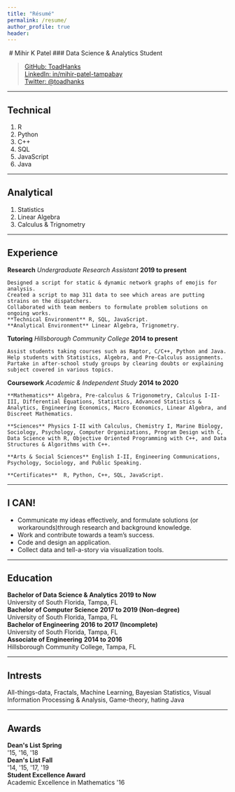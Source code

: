 ```yaml
--- 
title: "Résumé" 
permalink: /resume/ 
author_profile: true 
header:  
---
```

<img src="{{ site.url }}{{ site.baseurl }}/images/onlyadraft.png" alt="">
# Mihir K Patel     
### Data Science & Analytics Student      

> [GitHub: ToadHanks](https://github.com/ToadHanks)      
> [LinkedIn: in/mihir-patel-tampabay](https://www.linkedin.com/in/mihir-patel-tampabay/)      
> [Twitter: @toadhanks](https://twitter.com/ToadHanks)       

------

## Technical      

1. R     
1. Python     
1. C++     
1. SQL      
1. JavaScript      
1. Java      

------

## Analytical      

1. Statistics     
1. Linear Algebra      
1. Calculus & Trignometry     

------

## Experience      

**Research** *Undergraduate Research Assistant* __2019 to present__  
      
	Designed a script for static & dynamic network graphs of emojis for analysis.     
	Created a script to map 311 data to see which areas are putting strains on the dispatchers.       
	Collaborated with team members to formulate problem solutions on ongoing works.        
	**Technical Environment** R, SQL, JavaScript.         
	**Analytical Environment** Linear Algebra, Trignometry.         

**Tutoring** *Hillsborough Community College* __2014 to present__    
     
	Assist students taking courses such as Raptor, C/C++, Python and Java.        
	Help students with Statistics, Algebra, and Pre-Calculus assignments.       
	Partake in after-school study groups by clearing doubts or explaining subject covered in various topics.       

**Coursework** *Academic & Independent Study* __2014 to 2020__  
      
	**Mathematics** Algebra, Pre-calculus & Trigonometry, Calculus I-II-III, Differential Equations, Statistics, Advanced Statistics & Analytics, Engineering Economics, Macro Economics, Linear Algebra, and Discreet Mathematics.     
	     
	**Sciences** Physics I-II with Calculus, Chemistry I, Marine Biology, Sociology, Psychology, Computer Organizations, Program Design with C, Data Science with R, Objective Oriented Programming with C++, and Data Structures & Algorithms with C++. 
	      
	**Arts & Social Sciences** English I-II, Engineering Communications, Psychology, Sociology, and Public Speaking.  
	      
	**Certificates**  R, Python, C++, SQL, JavaScript.             

------

## I CAN!

- Communicate my ideas effectively, and formulate solutions (or workarounds)through research and background knowledge.     
- Work and contribute towards a team’s success.     
- Code and design an application.     
- Collect data and tell-a-story via visualization tools.     

------

## Education

**Bachelor of Data Science & Analytics** __2019 to Now__     
	University of South Florida, Tampa, FL     
**Bachelor of Computer Science** __2017 to 2019 (Non-degree)__      
	University of South Florida, Tampa, FL     
**Bachelor of Engineering** __2016 to 2017 (Incomplete)__      
	University of South Florida, Tampa, FL      
**Associate of Engineering** __2014 to 2016__      
	Hillsborough Community College, Tampa, FL      

------

## Intrests      

All-things-data, Fractals, Machine Learning, Bayesian Statistics, Visual Information Processing & Analysis, Game-theory, hating Java     

------

## Awards     

**Dean's List** __Spring__      
	'15, '16, '18      
**Dean's List** __Fall__      
	'14, '15, '17, '19     
**Student Excellence Award**      
	Academic Excellence in Mathematics '16      
